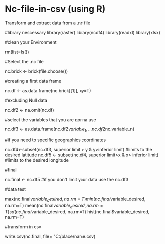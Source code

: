 # Nc-file-in-csv (using R)
Transform and extract data from a .nc file 


#library nescessary 
library(raster)
library(ncdf4)
library(readxl)
library(xlsx)


#clean your Environment

rm(list=ls())

#Select the .nc file

nc.brick <- brick(file.choose())

#creating a first data frame 

nc.df <- as.data.frame(nc.brick[[1]], xy=T)

#excluding Null data

nc.df2 <- na.omit(nc.df)

#select the variables that you are gonna use 

nc.df3 <- as.data.frame(nc.df2$variable_1,...nc.df2$nc.variable_n)

#if you need to specific geographics coordinates

nc.df4<-subset(nc.df3, superior limit > y & y>inferior limit) #limits to the desired latitude
nc.df5 <- subset(nc.df4, superior limit>x & x> inferior limit) #limits to the desired longitude

#final 

nc.final <- nc.df5 #if you don't limit your data use the nc.df3

#data test

max(nc.final$variable_desired, na.rm=T)
min(nc.final$variable_desired, na.rm=T)
mean(nc.final$variable_desired, na.rm=T)
sd(nc.final$variable_desired, na.rm=T)
hist(nc.final$variable_desired, na.rm=T)

#transform in csv

write.csv(nc.final, file= "C:/place/name.csv)
